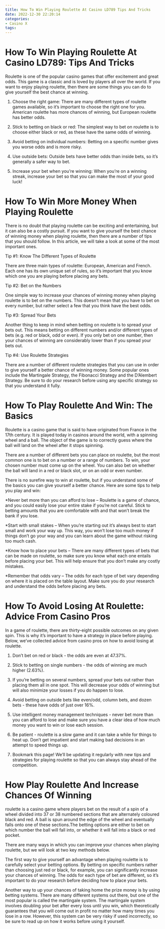 ```yaml
---
title: How To Win Playing Roulette At Casino LD789 Tips And Tricks 
date: 2022-12-30 22:20:14
categories:
- Casino X
tags:
---
```



#  How To Win Playing Roulette At Casino LD789: Tips And Tricks 

Roulette is one of the popular casino games that offer excitement and great odds. This game is a classic and is loved by players all over the world. If you want to enjoy playing roulette, then there are some things you can do to give yourself the best chance at winning.

1. Choose the right game: There are many different types of roulette games available, so it’s important to choose the right one for you. American roulette has more chances of winning, but European roulette has better odds.

2. Stick to betting on black or red: The simplest way to bet on roulette is to choose either black or red, as these have the same odds of winning.

3. Avoid betting on individual numbers: Betting on a specific number gives you worse odds and is more risky.

4. Use outside bets: Outside bets have better odds than inside bets, so it’s generally a safer way to bet.

5. Increase your bet when you’re winning: When you’re on a winning streak, increase your bet so that you can make the most of your good luck!

#  How To Win More Money When Playing Roulette 

There is no doubt that playing roulette can be exciting and entertaining, but it can also be a costly pursuit. If you want to give yourself the best chance of winning money when playing roulette, then there are a number of tips that you should follow. In this article, we will take a look at some of the most important ones.

Tip #1: Know The Different Types of Roulette

There are three main types of roulette: European, American and French. Each one has its own unique set of rules, so it’s important that you know which one you are playing before placing any bets.

 Tip #2: Bet on the Numbers 

One simple way to increase your chances of winning money when playing roulette is to bet on the numbers. This doesn’t mean that you have to bet on every number, but rather select a few that you think have the best odds.

Tip #3: Spread Your Bets 

Another thing to keep in mind when betting on roulette is to spread your bets out. This means betting on different numbers and/or different types of bets (e.g. red or black, odd or even). If you only bet on one number, then your chances of winning are considerably lower than if you spread your bets out.

Tip #4: Use Roulette Strategies 

There are a number of different roulette strategies that you can use in order to give yourself a better chance of winning money. Some popular ones include the Martingale Strategy, the Fibonacci Strategy and the D’Alembert Strategy. Be sure to do your research before using any specific strategy so that you understand it fully.

#  How To Play Roulette And Win: The Basics 

Roulette is a casino game that is said to have originated from France in the 17th century. It is played today in casinos around the world, with a spinning wheel and a ball. The object of the game is to correctly guess where the ball will land on the wheel after it stops spinning.

There are a number of different bets you can place on roulette, but the most common one is to bet on a number or a range of numbers. To win, your chosen number must come up on the wheel. You can also bet on whether the ball will land in a red or black slot, or on an odd or even number.

There is no surefire way to win at roulette, but if you understand some of the basics you can give yourself a better chance. Here are some tips to help you play and win:

*Never bet more than you can afford to lose – Roulette is a game of chance, and you could easily lose your entire stake if you’re not careful. Stick to betting amounts that you are comfortable with and that won’t break the bank if you lose.

*Start with small stakes – When you’re starting out it’s always best to start small and work your way up. This way, you won’t lose too much money if things don’t go your way and you can learn about the game without risking too much cash.

*Know how to place your bets – There are many different types of bets that can be made on roulette, so make sure you know what each one entails before placing your bet. This will help ensure that you don’t make any costly mistakes.

*Remember that odds vary – The odds for each type of bet vary depending on where it is placed on the table layout. Make sure you do your research and understand the odds before placing any bets.

#  How To Avoid Losing At Roulette: Advice From Casino Pros 

In a game of roulette, there are thirty-eight possible outcomes on any given spin. This is why it’s important to have a strategy in place before playing. Below, we’ve collected advice from casino pros on how to avoid losing at roulette.

1. Don’t bet on red or black - the odds are even at 47.37%.

2. Stick to betting on single numbers - the odds of winning are much higher (2.63%).

3. If you’re betting on several numbers, spread your bets out rather than placing them all in one spot. This will decrease your odds of winning but will also minimize your losses if you do happen to lose.

4. Avoid betting on outside bets like even/odd, column bets, and dozen bets - these have odds of just over 16%.

5. Use intelligent money management techniques - never bet more than you can afford to lose and make sure you have a clear idea of how much money you want to win or lose each session. 

6. Be patient - roulette is a slow game and it can take a while for things to heat up. Don’t get impatient and start making bad decisions in an attempt to speed things up. 

7. Bookmark this page! We’ll be updating it regularly with new tips and strategies for playing roulette so that you can always stay ahead of the competition.

#  How Play Roulette And Increase Chances Of Winning

 roulette is a casino game where players bet on the result of a spin of a wheel divided into 37 or 38 numbered sections that are alternately coloured black and red. A ball is spun around the edge of the wheel and eventually falls onto one of these sections.The betting options are either to bet on which number the ball will fall into, or whether it will fall into a black or red pocket.

There are many ways in which you can improve your chances when playing roulette, but we will look at two key methods below.

The first way to give yourself an advantage when playing roulette is to carefully select your betting options. By betting on specific numbers rather than choosing just red or black, for example, you can significantly increase your chances of winning. The odds for each type of bet are different, so it’s important to do your research before deciding how to place your bets.

Another way to up your chances of taking home the prize money is by using betting systems. There are many different systems out there, but one of the most popular is called the martingale system. The martingale system involves doubling your bet after every loss until you win, which theoretically guarantees that you will come out in profit no matter how many times you lose in a row. However, this system can be very risky if used incorrectly, so be sure to read up on how it works before using it yourself.